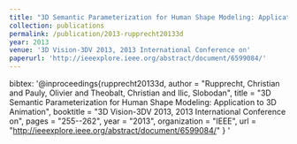 ```yaml
---
title: "3D Semantic Parameterization for Human Shape Modeling: Application to 3D Animation"
collection: publications
permalink: /publication/2013-rupprecht20133d
year: 2013
venue: '3D Vision-3DV 2013, 2013 International Conference on'
paperurl: 'http://ieeexplore.ieee.org/abstract/document/6599084/'
---
```

bibtex: '@inproceedings{rupprecht20133d,
    author = &quot;Rupprecht, Christian and Pauly, Olivier and Theobalt, Christian and Ilic, Slobodan&quot;,
    title = &quot;3D Semantic Parameterization for Human Shape Modeling: Application to 3D Animation&quot;,
    booktitle = &quot;3D Vision-3DV 2013, 2013 International Conference on&quot;,
    pages = &quot;255--262&quot;,
    year = &quot;2013&quot;,
    organization = &quot;IEEE&quot;,
    url = &quot;http://ieeexplore.ieee.org/abstract/document/6599084/&quot;
}
'